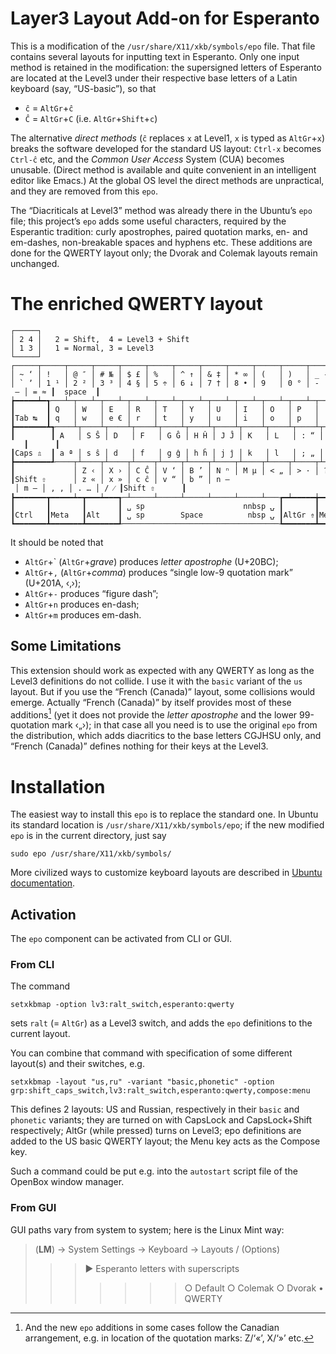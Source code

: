 # Layer3 Layout Add-on for Esperanto #

This is a modification of the `/usr/share/X11/xkb/symbols/epo` file.
That file contains several layouts for inputting text in Esperanto.
Only one input method is retained in the modification: the supersigned
letters of Esperanto are located at the Level3 under their respective
base letters of a Latin keyboard (say, “US-basic”), so that

 * `ĉ` = `AltGr`+`ĉ`
 * `Ĉ` = `AltGr`+`C` (i.e. `AltGr`+`Shift`+`c`)

The alternative *direct methods* (`ĉ` replaces `x` at Level1, `x` is
typed as `AltGr`+`x`) breaks the software developed for the standard
US layout: `Ctrl-x` becomes `Ctrl-ĉ` etc, and the *Common User Access*
System (CUA) becomes unusable. (Direct method is available and quite
convenient in an intelligent editor like Emacs.) At the global OS level
the direct methods are unpractical, and they are removed from this `epo`.

The “Diacriticals at Level3” method was already there in the Ubuntu’s
`epo` file; this project’s `epo` adds some useful characters, required
by the Esperantic tradition: curly apostrophes, paired quotation
marks, en- and em-dashes, non-breakable spaces and hyphens etc. These
additions are done for the QWERTY layout only; the Dvorak and Colemak
layouts remain unchanged.

# The enriched QWERTY layout #

~~~
┌─────┐
│ 2 4 │   2 = Shift,  4 = Level3 + Shift
│ 1 3 │   1 = Normal, 3 = Level3
└─────┘
┌─────┬─────┬─────┬─────┬─────┬─────┬─────┬─────┬─────┬─────┬─────┬─────┬─────┲━━━━━━━━━┓
│ ~ ‘ │ !   │ @ ″ │ # № │ $ £ │ %   │ ^ ↑ │ & ‡ │ * ∞ │ (   │ )   │ _ ‑ │ + × ┃ ⌫ Back  ┃
│ ` ʼ │ 1 ¹ │ 2 ² │ 3 ³ │ 4 § │ 5 ÷ │ 6 ↓ │ 7 † │ 8 • │ 9   │ 0 ° │ - ‒ │ = ≈ ┃  space  ┃
┢━━━━━┷━┱───┴─┬───┴─┬───┴─┬───┴─┬───┴─┬───┴─┬───┴─┬───┴─┬───┴─┬───┴─┬───┴─┬───┺━┳━━━━━━━┫
┃       ┃ Q   │ W   │ E   │ R   │ T   │ Y   │ U   │ I   │ O   │ P   │   { │   } ┃ Enter ┃
┃Tab ↹  ┃ q   │ w   │ e € │ r   │ t   │ y   │ u   │ i   │ o   │ p   │   [ │   ] ┃   ⏎   ┃
┣━━━━━━━┻┱────┴┬────┴┬────┴┬────┴┬────┴┬────┴┬────┴┬────┴┬────┴┬────┴┬────┴┬────┺┓      ┃
┃        ┃ A   │ S Ŝ │ D   │ F   │ G Ĝ │ H Ĥ │ J Ĵ │ K   │ L   │ : “ │ " ” │ |   ┃      ┃
┃Caps ⇬  ┃ a ª │ s ŝ │ d   │ f   │ g ĝ │ h ĥ │ j ĵ │ k   │ l   │ ; „ │ ' ’ │ \ ¦ ┃      ┃
┣━━━━━━━━┹────┬┴────┬┴────┬┴────┬┴────┬┴────┬┴────┬┴────┬┴────┬┴────┬┴────┲┷━━━━━┻━━━━━━┫
┃             │ Z ‹ │ X › │ C Ĉ │ V ‘ │ B ’ │ N ⁿ │ M μ │ < „ │ > · │ ?   ┃             ┃
┃Shift ⇧      │ z « │ x » │ c ĉ │ v “ │ b ” │ n – │ m — │ , ‚ │ . … │ / ⁄ ┃Shift ⇧      ┃
┣━━━━━━━┳━━━━━┷━┳━━━┷━━━┱─┴─────┴─────┴─────┴─────┴─────┴───┲━┷━━━━━╈━━━━━┻━┳━━━━━━━┳━━━┛
┃       ┃       ┃       ┃ ␣ sp                      nnbsp ⍽ ┃       ┃       ┃       ┃
┃Ctrl   ┃Meta   ┃Alt    ┃ ␣ sp        Space          nbsp ⍽ ┃AltGr ⇮┃Menu   ┃Ctrl   ┃
┗━━━━━━━┻━━━━━━━┻━━━━━━━┹───────────────────────────────────┺━━━━━━━┻━━━━━━━┻━━━━━━━┛
~~~

It should be noted that
* `AltGr`+\` (`AltGr`+*grave*) produces *letter apostrophe* (U+20BC);
* `AltGr`+`,` (`AltGr`+*comma*) produces “single low-9 quotation mark” (U+201A, ‹‚›);
* `AltGr`+`-` produces “figure dash”; 
* `AltGr`+`n` produces en-dash; 
* `AltGr`+`m` produces em-dash. 

## Some Limitations ##

This extension should work as expected with any QWERTY as long as the
Level3 definitions do not collide. I use it with the `basic` variant
of the `us` layout. But if you use the “French (Canada)” layout, some
collisions would emerge. Actually “French (Canada)” by itself provides
most of these additions[^1] (yet it does not provide the *letter
apostrophe* and the lower 99-quotation mark ‹„›); in that case all you
need is to use the original `epo` from the distribution, which adds
diacritics to the base letters CGJHSU only, and “French (Canada)”
defines nothing for their keys at the Level3.

[^1]: And the new `epo` additions in some cases follow the Canadian
arrangement, e.g. in location of the quotation marks: Z/‘«’, X/‘»’ etc.

# Installation #

The easiest way to install this `epo` is to replace the standard one.
In Ubuntu its standard location is `/usr/share/X11/xkb/symbols/epo`;
if the new modified `epo` is in the current directory, just say
~~~
sudo epo /usr/share/X11/xkb/symbols/
~~~
More civilized ways to customize keyboard layouts are described in
[Ubuntu documentation](https://help.ubuntu.com/community/Custom%20keyboard%20layout%20definitions).

## Activation ##

The `epo` component can be activated from CLI or GUI. 

### From CLI ###
The command

~~~
setxkbmap -option lv3:ralt_switch,esperanto:qwerty
~~~

sets `ralt` (= `AltGr`) as a Level3 switch, and adds the `epo`
definitions to the current layout.

You can combine that command with specification of some different
layout(s) and their switches, e.g.

~~~
setxkbmap -layout "us,ru" -variant "basic,phonetic" -option grp:shift_caps_switch,lv3:ralt_switch,esperanto:qwerty,compose:menu
~~~

This defines 2 layouts: US and Russian, respectively in their `basic`
and `phonetic` variants; they are turned on with CapsLock and
CapsLock+Shift respectively; AltGr (while pressed) turns on Level3;
epo definitions are added to the US basic QWERTY layout; the Menu key
acts as the Compose key.

Such a command could be put e.g. into the `autostart` script file of the OpenBox window manager.

### From GUI ###
GUI paths vary from system to system; here is the Linux Mint way:

> (**LM**) → System Settings → Keyboard → Layouts / (Options)
>>> ► Esperanto letters with superscripts
>>>>>>> ○ Default
>>>>>>> ○ Colemak
>>>>>>> ○ Dvorak
>>>>>>> • QWERTY


